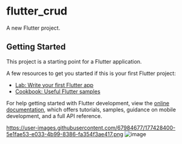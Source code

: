 # flutter_crud

A new Flutter project.

## Getting Started

This project is a starting point for a Flutter application.

A few resources to get you started if this is your first Flutter project:

- [Lab: Write your first Flutter app](https://docs.flutter.dev/get-started/codelab)
- [Cookbook: Useful Flutter samples](https://docs.flutter.dev/cookbook)

For help getting started with Flutter development, view the
[online documentation](https://docs.flutter.dev/), which offers tutorials,
samples, guidance on mobile development, and a full API reference.


https://user-images.githubusercontent.com/67984677/177428400-5e1fae53-e033-4b99-8386-fa354f3ae417.png
![image](https://user-images.githubusercontent.com/67984677/177428960-12f2d27c-51e0-44bf-b5c2-56a4e0cb306f.png)
